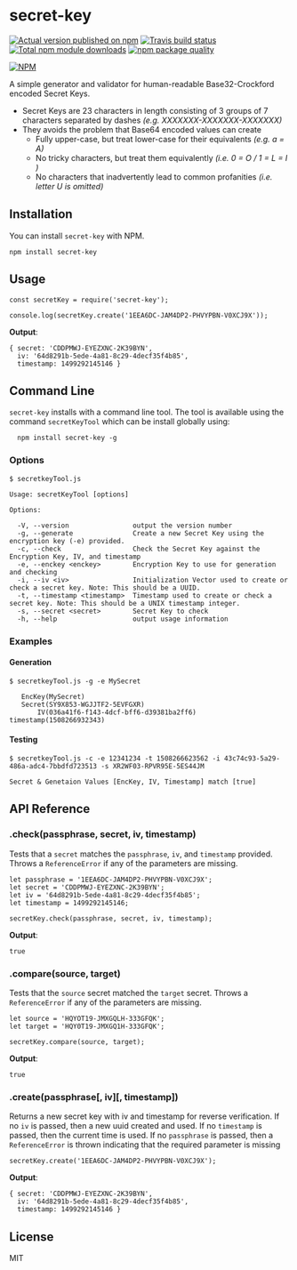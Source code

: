 # secret-key

[![Actual version published on npm](http://img.shields.io/npm/v/secret-key.svg)](https://www.npmjs.org/package/secret-key)
[![Travis build status](https://travis-ci.org/chronosis/secret-key.svg)](https://www.npmjs.org/package/secret-key)
[![Total npm module downloads](http://img.shields.io/npm/dt/secret-key.svg)](https://www.npmjs.org/package/secret-key)
[![npm package quality](http://npm.packagequality.com/shield/secret-key.svg)](https://www.npmjs.org/package/secret-key)

[![NPM](https://nodei.co/npm/secret-key.png?downloads=true)](https://nodei.co/npm/secret-key/)

A simple generator and validator for human-readable Base32-Crockford encoded Secret Keys.

 * Secret Keys are 23 characters in length consisting of 3 groups of 7 characters separated by dashes *(e.g. XXXXXXX-XXXXXXX-XXXXXXX)*
 * They avoids the problem that Base64 encoded values can create
   * Fully upper-case, but treat lower-case for their equivalents *(e.g. a = A)*
   * No tricky characters, but treat them equivalently *(i.e. 0 = O / 1 = L = I )*
   * No characters that inadvertently lead to common profanities *(i.e. letter U is omitted)*

## Installation
You can install `secret-key` with NPM.
```shell
npm install secret-key
```
## Usage
```es2016
const secretKey = require('secret-key');

console.log(secretKey.create('1EEA6DC-JAM4DP2-PHVYPBN-V0XCJ9X'));
```
**Output**:
```
{ secret: 'CDDPMWJ-EYEZXNC-2K39BYN',
  iv: '64d8291b-5ede-4a81-8c29-4decf35f4b85',
  timestamp: 1499292145146 }
```

## Command Line
`secret-key` installs with a command line tool. The tool is available using the command `secretKeyTool` which can be install globally using:

```
  npm install secret-key -g
```

### Options
```shell
$ secretkeyTool.js

Usage: secretKeyTool [options]

Options:

  -V, --version                output the version number
  -g, --generate               Create a new Secret Key using the encryption key (-e) provided.
  -c, --check                  Check the Secret Key against the Encryption Key, IV, and timestamp
  -e, --enckey <enckey>        Encryption Key to use for generation and checking
  -i, --iv <iv>                Initialization Vector used to create or check a secret key. Note: This should be a UUID.
  -t, --timestamp <timestamp>  Timestamp used to create or check a secret key. Note: This should be a UNIX timestamp integer.
  -s, --secret <secret>        Secret Key to check
  -h, --help                   output usage information
```

### Examples
#### Generation
```shell
$ secretkeyTool.js -g -e MySecret

   EncKey(MySecret)
   Secret(SY9X853-WGJJTF2-5EVFGXR)
       IV(036a41f6-f143-4dcf-bff6-d39381ba2ff6)
timestamp(1508266932343)
```

#### Testing
```shell
$ secretkeyTool.js -c -e 12341234 -t 1508266623562 -i 43c74c93-5a29-486a-adc4-7bbdfd723513 -s XR2WF03-RPVR95E-5ES44JM

Secret & Genetaion Values [EncKey, IV, Timestamp] match [true]
```

## API Reference

### .check(passphrase, secret, iv, timestamp)
Tests that a `secret` matches the `passphrase`, `iv`, and `timestamp` provided. Throws a `ReferenceError` if any of the parameters are missing.
```es2016
let passphrase = '1EEA6DC-JAM4DP2-PHVYPBN-V0XCJ9X';
let secret = 'CDDPMWJ-EYEZXNC-2K39BYN';
let iv = '64d8291b-5ede-4a81-8c29-4decf35f4b85';
let timestamp = 1499292145146;

secretKey.check(passphrase, secret, iv, timestamp);
```
**Output**:
```
true
```

### .compare(source, target)
Tests that the `source` secret matched the `target` secret. Throws a `ReferenceError` if any of the parameters are missing.
```es2016
let source = 'HQYOT19-JMXGQLH-333GFQK';
let target = 'HQY0T19-JMXGQ1H-333GFQK';

secretKey.compare(source, target);
```
**Output**:
```
true
```

### .create(passphrase[, iv][,  timestamp])
Returns a new secret key with iv and timestamp for reverse verification. If no `iv` is passed, then a new uuid created and used. If no `timestamp` is passed, then the current time is used. If no `passphrase` is passed, then a `ReferenceError` is thrown indicating that the required parameter is missing
```es2016
secretKey.create('1EEA6DC-JAM4DP2-PHVYPBN-V0XCJ9X');
```
**Output**:
```
{ secret: 'CDDPMWJ-EYEZXNC-2K39BYN',
  iv: '64d8291b-5ede-4a81-8c29-4decf35f4b85',
  timestamp: 1499292145146 }
```

## License
MIT
